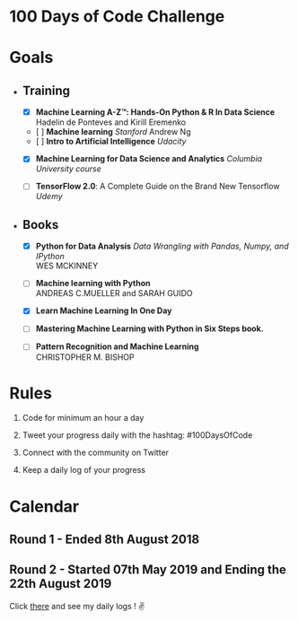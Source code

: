 # 100 Days of Code Challenge

# Goals

- ## Training

    - [x] **Machine Learning A-Z™: Hands-On Python & R In Data Science**  
    Hadelin de Ponteves and Kirill Eremenko

    - [ ] **Machine learning** *Stanford*
    Andrew Ng
    - [ ] **Intro to Artificial Intelligence** *Udacity*

    - [x] **Machine Learning for Data Science and Analytics** *Columbia University course*  

    - [ ] **TensorFlow 2.0**: A Complete Guide on the Brand New Tensorflow *Udemy*


- ## Books

    - [x] **Python for Data Analysis** *Data Wrangling with Pandas, Numpy, and IPython*  
    WES MCKINNEY

    - [ ] **Machine learning with Python**  
    ANDREAS C.MUELLER and SARAH GUIDO

    - [x] **Learn Machine Learning In One Day**

    - [ ] **Mastering Machine Learning with Python in Six Steps book.**

    - [ ] **Pattern Recognition and Machine Learning**  
    CHRISTOPHER M. BISHOP

# Rules

1) Code for minimum an hour a day  

2) Tweet your progress daily with the hashtag: #100DaysOfCode  

3) Connect with the community on Twitter  

4) Keep a daily log of your progress

# Calendar

## Round 1 - Ended 8th August 2018

## Round 2 - Started 07th May 2019 and Ending the 22th August 2019

Click [there](https://github.com/Scylidose/100DaysOfCodeChallenge2/tree/master/Calendar) and see my daily logs ! :v: